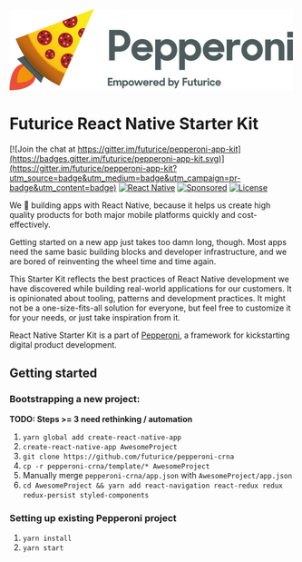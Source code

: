 ![Pepperoni - Empowered by Futurice](/template/assets/pepperoni-logo.png?v=1)

Futurice React Native Starter Kit
=================================

[![Join the chat at https://gitter.im/futurice/pepperoni-app-kit](https://badges.gitter.im/futurice/pepperoni-app-kit.svg)](https://gitter.im/futurice/pepperoni-app-kit?utm_source=badge&utm_medium=badge&utm_campaign=pr-badge&utm_content=badge)
[![React Native](https://img.shields.io/badge/react%20native-0.49.3-brightgreen.svg)](https://github.com/facebook/react-native)
[![Sponsored](https://img.shields.io/badge/chilicorn-sponsored-brightgreen.svg)](http://spiceprogram.org/oss-sponsorship/)
[![License](https://img.shields.io/github/license/mashape/apistatus.svg?maxAge=2592000)](https://github.com/futurice/pepperoni-app-kit/blob/master/LICENSE)

We :green_heart: building apps with React Native, because it helps us create high quality products for both major mobile platforms quickly and cost-effectively.

Getting started on a new app just takes too damn long, though. Most apps need the same basic building blocks and developer infrastructure, and we are bored of reinventing the wheel time and time again.

This Starter Kit reflects the best practices of React Native development we have discovered while building real-world applications for our customers. It is opinionated about tooling, patterns and development practices. It might not be a one-size-fits-all solution for everyone, but feel free to customize it for your needs, or just take inspiration from it.

React Native Starter Kit is a part of [Pepperoni](http://getpepperoni.com), a framework for kickstarting digital product development.

Getting started
---------------

### Bootstrapping a new project:

**TODO: Steps >= 3 need rethinking / automation**

1. `yarn global add create-react-native-app`
2. `create-react-native-app AwesomeProject`
3. `git clone https://github.com/futurice/pepperoni-crna`
4. `cp -r pepperoni-crna/template/* AwesomeProject`
5. Manually merge `pepperoni-crna/app.json` with `AwesomeProject/app.json`
6. `cd AwesomeProject && yarn add react-navigation react-redux redux redux-persist styled-components`

### Setting up existing Pepperoni project

1. `yarn install`
2. `yarn start`

